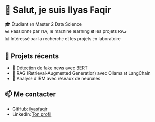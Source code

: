 # 👋 Salut, je suis Ilyas Faqir  

🎓 Étudiant en Master 2 Data Science  
💻 Passionné par l’IA, le machine learning et les projets RAG  
📊 Intéressé par la recherche et les projets en laboratoire  

## 🚀 Projets récents
- 🔎 Détection de fake news avec BERT  
- 🧠 RAG (Retrieval-Augmented Generation) avec Ollama et LangChain  
- 🩻 Analyse d’IRM avec réseaux de neurones  

## 📫 Me contacter
- GitHub: [ilyasfaqir](https://github.com/ilyasfaqir)  
- LinkedIn: [Ton profil](https://linkedin.com/in/...)  
